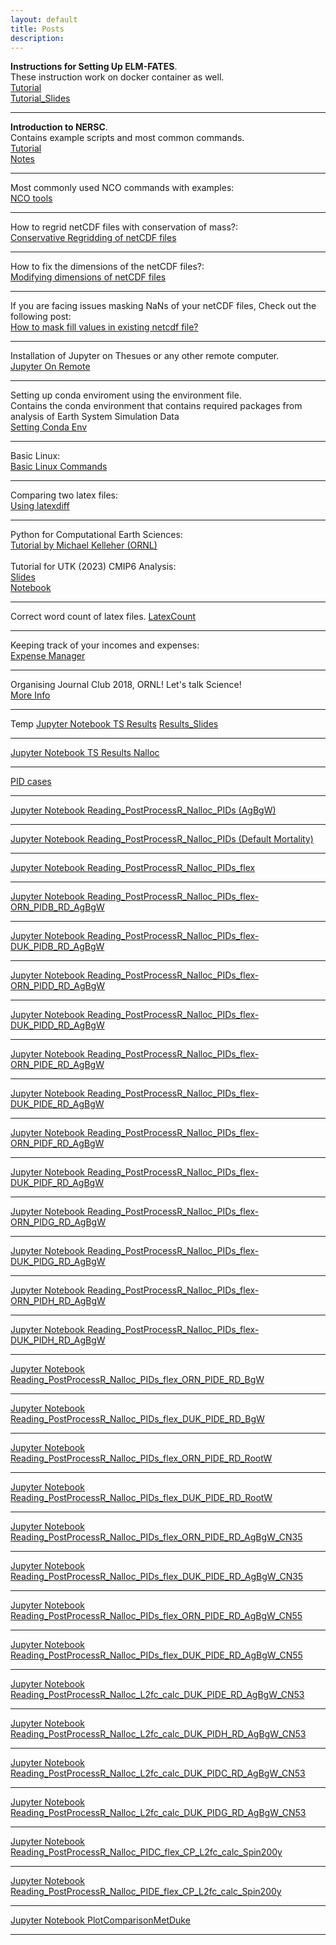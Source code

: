 ```yaml
---
layout: default
title: Posts 
description: 
---
```


**Instructions for Setting Up ELM-FATES**. <br>
These instruction work on docker container as well. <br>
[Tutorial](https://sharma-bharat.github.io/Posts_Online/Tutorial_SettingUp_ELMFATES.html)<br>
[Tutorial_Slides](https://sharma-bharat.github.io/Posts_Online/Tutorial_ELMFATES.html)<br>


<hr>

**Introduction to NERSC**. <br>
Contains example scripts and most common commands. <br>
[Tutorial](https://sharma-bharat.github.io/Posts_Online/NERSC_Tutorial.html)<br>
[Notes](https://sharma-bharat.github.io/Posts_Online/Intro_to_NERSC.html)

<hr>

Most commonly used NCO commands with examples: <br>
[NCO tools](https://sharma-bharat.github.io/Posts_Online/nco_tools.html)

<hr>

How to regrid netCDF files with conservation of mass?: <br>
[Conservative Regridding of netCDF files](https://sharma-bharat.github.io/Posts_Online/regrid_netcdf.html)

<hr>

How to fix the dimensions of the netCDF files?: <br>
[Modifying dimensions of netCDF files](https://sharma-bharat.github.io/Posts_Online/netcdf_modification.html)

<hr>

If you are facing issues masking NaNs of your netCDF files, Check out the following post: <br>
[How to mask fill values in existing netcdf file?](https://sharma-bharat.github.io/Posts_Online/mask_fillvalue.html)


<hr>

Installation of Jupyter on Thesues or any other remote computer. <br>
[Jupyter On Remote](https://sharma-bharat.github.io/Posts_Online/Jupyter_On_Theseus.html)

<hr>

Setting up conda enviroment using the environment file. <br>
Contains the conda environment that contains required packages from analysis of Earth System Simulation Data <br>
[Setting Conda Env](https://sharma-bharat.github.io/Posts_Online/conda_env.html)

<hr>

Basic Linux: <br>
[Basic Linux Commands](https://sharma-bharat.github.io/Posts_Online/basic_linux.html)

<hr>

Comparing two latex files: <br>
[Using latexdiff](https://sharma-bharat.github.io/Posts_Online/latexdiff.html)

<hr>

Python for Computational Earth Sciences: <br>
[Tutorial by Michael Kelleher (ORNL)](https://code.ornl.gov/pyces/pyces-2021) <br>
<br>
Tutorial for UTK (2023) CMIP6 Analysis: <br>
[Slides](https://docs.google.com/presentation/d/1HMX8UHSFLMG0bS5-2OkjnS9jubD_4eOBIN7EuV1Uns8/edit?usp=sharing) <br> 
[Notebook](https://github.com/sharma-bharat/Tutorials_by_Bharat/blob/main/UTK_2023.ipynb) <br> 

<hr>

Correct word count of latex files.
[LatexCount](https://www.ctan.org/pkg/latexcount)

<hr>

Keeping track of your incomes and expenses: <br>
[Expense Manager](https://sharma-bharat.github.io/Posts_Online/expense_manager.html)

<hr>

Organising Journal Club 2018, ORNL! Let's talk Science! <br>
[More Info](https://www.climatemodeling.org/~bharat/journal_club.html)


<hr>

Temp
[Jupyter Notebook TS Results](Posts_Online/Work/Reading_Annual_Files.html)
[Results_Slides](https://docs.google.com/presentation/d/1qHHDj-9KoXMP8Uc3Q9a5owBU7elKO9AbFanhOPVpQLQ/edit#slide=id.g21e4f699372_0_0)

<hr>

[Jupyter Notebook TS Results Nalloc](Posts_Online/Work/Reading_PostProcessR_NCFiles_Nalloc.html)

<hr>

[PID cases](Posts_Online/Work/PIDs.png)

<hr>

[Jupyter Notebook Reading_PostProcessR_Nalloc_PIDs (AgBgW)](Posts_Online/Work/Reading_PostProcessR_Nalloc_PIDs.html)

<hr>

[Jupyter Notebook Reading_PostProcessR_Nalloc_PIDs (Default Mortality)](Posts_Online/Work/Reading_PostProcessR_Nalloc_PIDs_tmp_default_mort.html)

<hr>

[Jupyter Notebook Reading_PostProcessR_Nalloc_PIDs_flex](Posts_Online/Work/Reading_PostProcessR_Nalloc_PIDs_flex.html)

<hr>

[Jupyter Notebook Reading_PostProcessR_Nalloc_PIDs_flex-ORN_PIDB_RD_AgBgW](Posts_Online/Work/Reading_PostProcessR_Nalloc_PIDs_flex_ORN_PIDB_RD_AgBgW.html)

<hr>

[Jupyter Notebook Reading_PostProcessR_Nalloc_PIDs_flex-DUK_PIDB_RD_AgBgW](Posts_Online/Work/Reading_PostProcessR_Nalloc_PIDs_flex_DUK_PIDB_RD_AgBgW.html)

<hr>

[Jupyter Notebook Reading_PostProcessR_Nalloc_PIDs_flex-ORN_PIDD_RD_AgBgW](Posts_Online/Work/Reading_PostProcessR_Nalloc_PIDs_flex_ORN_PIDD_RD_AgBgW.html)

<hr>

[Jupyter Notebook Reading_PostProcessR_Nalloc_PIDs_flex-DUK_PIDD_RD_AgBgW](Posts_Online/Work/Reading_PostProcessR_Nalloc_PIDs_flex_DUK_PIDD_RD_AgBgW.html)


<hr>

[Jupyter Notebook Reading_PostProcessR_Nalloc_PIDs_flex-ORN_PIDE_RD_AgBgW](Posts_Online/Work/Reading_PostProcessR_Nalloc_PIDs_flex_ORN_PIDE_RD_AgBgW.html)

<hr>

[Jupyter Notebook Reading_PostProcessR_Nalloc_PIDs_flex-DUK_PIDE_RD_AgBgW](Posts_Online/Work/Reading_PostProcessR_Nalloc_PIDs_flex_DUK_PIDE_RD_AgBgW.html)

<hr>

[Jupyter Notebook Reading_PostProcessR_Nalloc_PIDs_flex-ORN_PIDF_RD_AgBgW](Posts_Online/Work/Reading_PostProcessR_Nalloc_PIDs_flex_ORN_PIDF_RD_AgBgW.html)

<hr>

[Jupyter Notebook Reading_PostProcessR_Nalloc_PIDs_flex-DUK_PIDF_RD_AgBgW](Posts_Online/Work/Reading_PostProcessR_Nalloc_PIDs_flex_DUK_PIDF_RD_AgBgW.html)


<hr>

[Jupyter Notebook Reading_PostProcessR_Nalloc_PIDs_flex-ORN_PIDG_RD_AgBgW](Posts_Online/Work/Reading_PostProcessR_Nalloc_PIDs_flex_ORN_PIDG_RD_AgBgW.html)

<hr>

[Jupyter Notebook Reading_PostProcessR_Nalloc_PIDs_flex-DUK_PIDG_RD_AgBgW](Posts_Online/Work/Reading_PostProcessR_Nalloc_PIDs_flex_DUK_PIDG_RD_AgBgW.html)

<hr>

[Jupyter Notebook Reading_PostProcessR_Nalloc_PIDs_flex-ORN_PIDH_RD_AgBgW](Posts_Online/Work/Reading_PostProcessR_Nalloc_PIDs_flex_ORN_PIDH_RD_AgBgW.html)

<hr>

[Jupyter Notebook Reading_PostProcessR_Nalloc_PIDs_flex-DUK_PIDH_RD_AgBgW](Posts_Online/Work/Reading_PostProcessR_Nalloc_PIDs_flex_DUK_PIDH_RD_AgBgW.html)

<hr>

[Jupyter Notebook Reading_PostProcessR_Nalloc_PIDs_flex_ORN_PIDE_RD_BgW](Posts_Online/Work/Reading_PostProcessR_Nalloc_PIDs_flex_ORN_PIDE_RD_BgW.html)

<hr>

[Jupyter Notebook Reading_PostProcessR_Nalloc_PIDs_flex_DUK_PIDE_RD_BgW](Posts_Online/Work/Reading_PostProcessR_Nalloc_PIDs_flex_DUK_PIDE_RD_BgW.html)

<hr>

[Jupyter Notebook Reading_PostProcessR_Nalloc_PIDs_flex_ORN_PIDE_RD_RootW](Posts_Online/Work/Reading_PostProcessR_Nalloc_PIDs_flex_ORN_PIDE_RD_RootW.html)

<hr>

[Jupyter Notebook Reading_PostProcessR_Nalloc_PIDs_flex_DUK_PIDE_RD_RootW](Posts_Online/Work/Reading_PostProcessR_Nalloc_PIDs_flex_DUK_PIDE_RD_RootW.html)

<hr>

[Jupyter Notebook Reading_PostProcessR_Nalloc_PIDs_flex_ORN_PIDE_RD_AgBgW_CN35](Posts_Online/Work/Reading_PostProcessR_Nalloc_PIDs_flex_ORN_PIDE_RD_AgBgW_CN35.html)

<hr>

[Jupyter Notebook Reading_PostProcessR_Nalloc_PIDs_flex_DUK_PIDE_RD_AgBgW_CN35](Posts_Online/Work/Reading_PostProcessR_Nalloc_PIDs_flex_DUK_PIDE_RD_AgBgW_CN35.html)

<hr>

[Jupyter Notebook Reading_PostProcessR_Nalloc_PIDs_flex_ORN_PIDE_RD_AgBgW_CN55](Posts_Online/Work/Reading_PostProcessR_Nalloc_PIDs_flex_ORN_PIDE_RD_AgBgW_CN55.html)

<hr>

[Jupyter Notebook Reading_PostProcessR_Nalloc_PIDs_flex_DUK_PIDE_RD_AgBgW_CN55](Posts_Online/Work/Reading_PostProcessR_Nalloc_PIDs_flex_DUK_PIDE_RD_AgBgW_CN55.html)

<hr>

[Jupyter Notebook Reading_PostProcessR_Nalloc_L2fc_calc_DUK_PIDE_RD_AgBgW_CN53](Posts_Online/Work/Reading_PostProcessR_Nalloc_PIDE_flex_CP_L2fc_calc.html)
<hr>

[Jupyter Notebook Reading_PostProcessR_Nalloc_L2fc_calc_DUK_PIDH_RD_AgBgW_CN53](Posts_Online/Work/Reading_PostProcessR_Nalloc_PIDH_flex_CP_L2fc_calc.html)
<hr>

[Jupyter Notebook Reading_PostProcessR_Nalloc_L2fc_calc_DUK_PIDC_RD_AgBgW_CN53](Posts_Online/Work/Reading_PostProcessR_Nalloc_PIDC_flex_CP_L2fc_calc.html)
<hr>

[Jupyter Notebook Reading_PostProcessR_Nalloc_L2fc_calc_DUK_PIDG_RD_AgBgW_CN53](Posts_Online/Work/Reading_PostProcessR_Nalloc_PIDG_flex_CP_L2fc_calc.html)
<hr>


[Jupyter Notebook Reading_PostProcessR_Nalloc_PIDC_flex_CP_L2fc_calc_Spin200y](Posts_Online/Work/Reading_PostProcessR_Nalloc_PIDC_flex_CP_L2fc_calc_Spin200y.html)
<hr>


[Jupyter Notebook Reading_PostProcessR_Nalloc_PIDE_flex_CP_L2fc_calc_Spin200y](Posts_Online/Work/Reading_PostProcessR_Nalloc_PIDE_flex_CP_L2fc_calc_Spin200y.html)
<hr>

[Jupyter Notebook PlotComparisonMetDuke](Posts_Online/Work/PlotComparisonMetDuke.html)
<hr>

